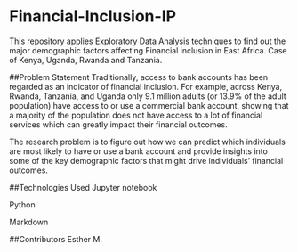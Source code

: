 # Financial-Inclusion-IP
This repository applies Exploratory Data Analysis techniques to find out the major demographic factors affecting Financial inclusion in East Africa. Case of Kenya, Uganda, Rwanda and Tanzania.

##Problem Statement
Traditionally, access to bank accounts has been regarded as an indicator of financial inclusion. For example, across Kenya, Rwanda, Tanzania, and Uganda only 9.1 million adults (or 13.9% of the adult population) have access to or use a commercial bank account, showing that a majority of the population does not have access to a lot of financial services which can greatly impact their financial outcomes.

The research problem is to figure out how we can predict which individuals are most likely to have or use a bank account and provide insights into some of the key demographic factors that might drive individuals’ financial outcomes.

##Technologies Used
Jupyter notebook

Python

Markdown

##Contributors
Esther M.
